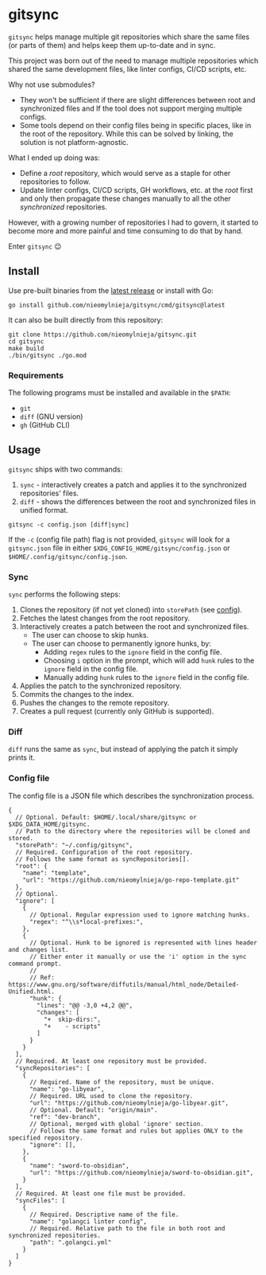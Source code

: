 # gitsync

`gitsync` helps manage multiple git repositories which share the same files
(or parts of them) and helps keep them up-to-date and in sync.

This project was born out of the need to manage multiple repositories which
shared the same development files, like linter configs, CI/CD scripts, etc.

Why not use submodules?

- They won't be sufficient if there are slight differences between root and
  synchronized files and If the tool does not support merging multiple
  configs.
- Some tools depend on their config files being in specific places,
  like in the root of the repository.
  While this can be solved by linking, the solution is not platform-agnostic.

What I ended up doing was:

- Define a _root_ repository, which would serve as a staple for other
  repositories to follow.
- Update linter configs, CI/CD scripts, GH workflows, etc. at the _root_
  first and only then propagate these changes manually to all the other
  _synchronized_ repositories.

However, with a growing number of repositories I had to govern, it started
to become more and more painful and time consuming to do that by hand.

Enter `gitsync` 😉

## Install

Use pre-built binaries from
the [latest release](https://github.com/nieomylnieja/gitsync/releases/latest)
or install
with Go:

```shell
go install github.com/nieomylnieja/gitsync/cmd/gitsync@latest
```

It can also be built directly from this repository:

```shell
git clone https://github.com/nieomylnieja/gitsync.git
cd gitsync
make build
./bin/gitsync ./go.mod
```

### Requirements

The following programs must be installed and available in the `$PATH`:

- `git`
- `diff` (GNU version)
- `gh` (GitHub CLI)

## Usage

`gitsync` ships with two commands:

1. `sync` - interactively creates a patch and applies it to the synchronized
   repositories' files.
2. `diff` - shows the differences between the root and synchronized files in
   unified format.

```shell
gitsync -c config.json [diff|sync]
```

If the `-c` (config file path) flag is not provided,
`gitsync` will look for a `gitsync.json` file in either
`$XDG_CONFIG_HOME/gitsync/config.json` or
`$HOME/.config/gitsync/config.json`.

### Sync

`sync` performs the following steps:

1. Clones the repository (if not yet cloned) into `storePath`
   (see [config](#config-file)).
2. Fetches the latest changes from the root repository.
3. Interactively creates a patch between the root and synchronized files.
    - The user can choose to skip hunks.
    - The user can choose to permanently ignore hunks, by:
        - Adding `regex` rules to the `ignore` field in the config file.
        - Choosing `i` option in the prompt, which will add `hunk` rules to the
          `ignore` field in the config file.
        - Manually adding `hunk` rules to the `ignore` field in the config file.
4. Applies the patch to the synchronized repository.
5. Commits the changes to the index.
6. Pushes the changes to the remote repository.
7. Creates a pull request (currently only GitHub is supported).

### Diff

`diff` runs the same as `sync`, but instead of applying the patch it simply
prints it.

### Config file

The config file is a JSON file which describes the synchronization process.

```json5
{
  // Optional. Default: $HOME/.local/share/gitsync or $XDG_DATA_HOME/gitsync.
  // Path to the directory where the repositories will be cloned and stored.
  "storePath": "~/.config/gitsync",
  // Required. Configuration of the root repository.
  // Follows the same format as syncRepositories[].
  "root": {
    "name": "template",
    "url": "https://github.com/nieomylnieja/go-repo-template.git"
  },
  // Optional.
  "ignore": [
    {
      // Optional. Regular expression used to ignore matching hunks.
      "regex": "^\\s*local-prefixes:",
    },
    {
      // Optional. Hunk to be ignored is represented with lines header and changes list.
      // Either enter it manually or use the 'i' option in the sync command prompt.
      //
      // Ref: https://www.gnu.org/software/diffutils/manual/html_node/Detailed-Unified.html.
      "hunk": {
        "lines": "@@ -3,0 +4,2 @@",
        "changes": [
          "+  skip-dirs:",
          "+    - scripts"
        ]
      }
    }
  ],
  // Required. At least one repository must be provided.
  "syncRepositories": [
    {
      // Required. Name of the repository, must be unique.
      "name": "go-libyear",
      // Required. URL used to clone the repository.
      "url": "https://github.com/nieomylnieja/go-libyear.git",
      // Optional. Default: "origin/main".
      "ref": "dev-branch",
      // Optional, merged with global 'ignore' section.
      // Follows the same format and rules but applies ONLY to the specified repository.
      "ignore": [],
    },
    {
      "name": "sword-to-obsidian",
      "url": "https://github.com/nieomylnieja/sword-to-obsidian.git",
    }
  ],
  // Required. At least one file must be provided.
  "syncFiles": [
    {
      // Required. Descriptive name of the file.
      "name": "golangci linter config",
      // Required. Relative path to the file in both root and synchronized repositories.
      "path": ".golangci.yml"
    }
  ]
}
```
